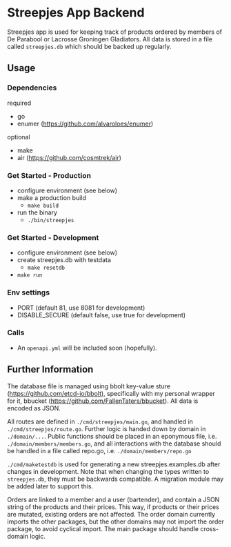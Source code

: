 # Streepjes App Backend

Streepjes app is used for keeping track of products ordered by members of De Parabool or Lacrosse Groningen Gladiators. All data is stored in a file called `streepjes.db` which should be backed up regularly.

## Usage
### Dependencies
required
- go
- enumer (https://github.com/alvaroloes/enumer)

optional
- make
- air (https://github.com/cosmtrek/air)

### Get Started - Production
- configure environment (see below)
- make a production build
    - `make build`
- run the binary
    - `./bin/streepjes`

### Get Started - Development
- configure environment (see below)
- create streepjes.db with testdata
    - `make resetdb`
- `make run`

### Env settings
- PORT (default 81, use 8081 for development)
- DISABLE_SECURE (default false, use true for development)

### Calls
- An `openapi.yml` will be included soon (hopefully).

## Further Information
The database file is managed using bbolt key-value sture (https://github.com/etcd-io/bbolt), specifically with my personal wrapper for it, bbucket (https://github.com/FallenTaters/bbucket). All data is encoded as JSON.

All routes are defined in `./cmd/streepjes/main.go`, and handled in `./cmd/streepjes/route.go`. Further logic is handed down by domain in `./domain/...`. Public functions should be placed in an eponymous file, i.e. `./domain/members/members.go`, and all interactions with the database should be handled in a file called repo.go, i.e. `./domain/members/repo.go`

`./cmd/maketestdb` is used for generating a new streepjes.examples.db after changes in development. Note that when changing the types written to `streepjes.db`, they must be backwards compatible. A migration module may be added later to support this.

Orders are linked to a member and a user (bartender), and contain a JSON string of the products and their prices. This way, if products or their prices are mutated, existing orders are not affected. The order domain currently imports the other packages, but the other domains may not import the order package, to avoid cyclical import. The main package should handle cross-domain logic.
